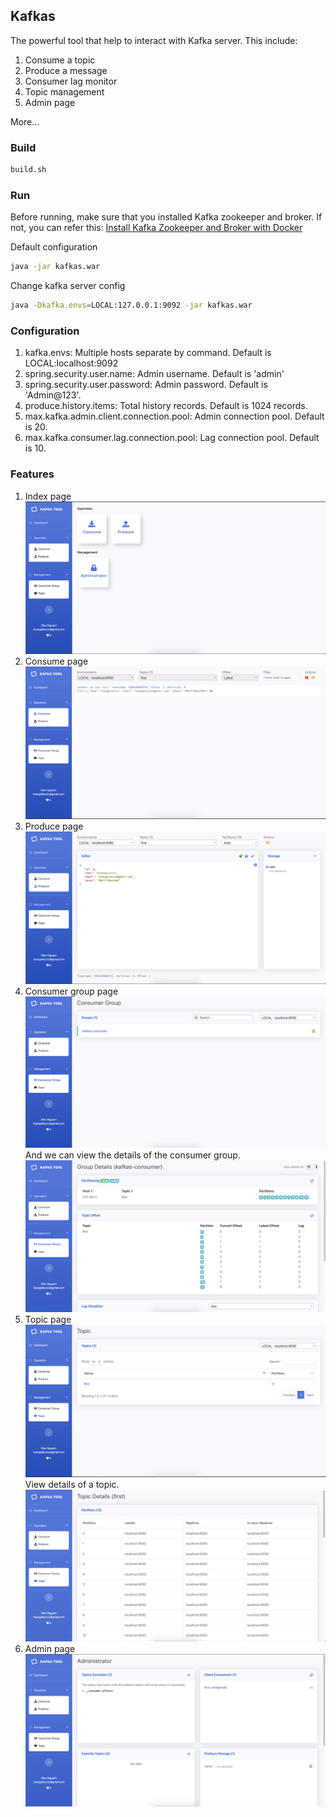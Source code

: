 ## Kafkas ##
The powerful tool that help to interact with Kafka server.
This include:
1. Consume a topic
2. Produce a message
3. Consumer lag monitor
4. Topic management
5. Admin page

More...

### Build ###
```bash
build.sh
```

### Run ###

Before running, make sure that you installed Kafka zookeeper and broker.
If not, you can refer this: [Install Kafka Zookeeper and Broker with Docker](https://github.com/hoangdieuctu/tools/tree/master/docker/kafka-zookeeper-and-broker)

Default configuration
```bash
java -jar kafkas.war
```

Change kafka server config
```bash
java -Dkafka.envs=LOCAL:127.0.0.1:9092 -jar kafkas.war
```

### Configuration ###

1. kafka.envs: Multiple hosts separate by command. Default is LOCAL:localhost:9092
2. spring.security.user.name: Admin username. Default is 'admin'
3. spring.security.user.password: Admin password. Default is 'Admin@123'.
4. produce.history.items: Total history records. Default is 1024 records.
5. max.kafka.admin.client.connection.pool: Admin connection pool. Default is 20.
6. max.kafka.consumer.lag.connection.pool: Lag connection pool. Default is 10.

### Features ###
1. Index page
![picture](index.png)
2. Consume page
![picture](consume.png)
3. Produce page
![picture](produce.png)
4. Consumer group page
![picture](group.png)
And we can view the details of the consumer group.
![picture](group-detail.png)
5. Topic page
![picture](topic.png)
View details of a topic.
![picture](topic-detail.png)
6. Admin page
![picture](admin.png)